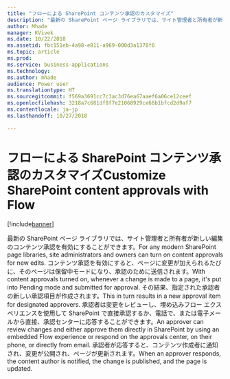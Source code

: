 ```yaml
---
title: "フローによる SharePoint コンテンツ承認のカスタマイズ"
description: "最新の SharePoint ページ ライブラリでは、サイト管理者と所有者が新しい編集のコンテンツ承認を有効にすることができます。"
author: Mhade
manager: KVivek
ms.date: 10/22/2018
ms.assetid: fbc151eb-4a98-e811-a969-000d3a1378f6
ms.topic: article
ms.prod: 
ms.service: business-applications
ms.technology: 
ms.author: mhade
audience: Power user
ms.translationtype: HT
ms.sourcegitcommit: f569a3691cc7c3ac3d76ea67aaef6a06ce12ceef
ms.openlocfilehash: 3218a7c681df8f7e21068929ce66b1bfcd2d9af7
ms.contentlocale: ja-jp
ms.lasthandoff: 10/27/2018

---
```

# <a name="customize-sharepoint-content-approvals-with-flow"></a><span data-ttu-id="09602-103">フローによる SharePoint コンテンツ承認のカスタマイズ</span><span class="sxs-lookup"><span data-stu-id="09602-103">Customize SharePoint content approvals with Flow</span></span>


[!include[banner](../../includes/banner.md)]

<span data-ttu-id="09602-104">最新の SharePoint ページ ライブラリでは、サイト管理者と所有者が新しい編集のコンテンツ承認を有効にすることができます。</span><span class="sxs-lookup"><span data-stu-id="09602-104">For any modern SharePoint page libraries, site administrators and owners can turn on content approvals for new edits.</span></span> <span data-ttu-id="09602-105">コンテンツ承認を有効にすると、ページに変更が加えられるたびに、そのページは保留中モードになり、承認のために送信されます。</span><span class="sxs-lookup"><span data-stu-id="09602-105">With content approvals turned on, whenever a change is made to a page, it's put into Pending mode and submitted for approval.</span></span> <span data-ttu-id="09602-106">その結果、指定された承認者の新しい承認項目が作成されます。</span><span class="sxs-lookup"><span data-stu-id="09602-106">This in turn results in a new approval item for designated approvers.</span></span> <span data-ttu-id="09602-107">承認者は変更をレビューし、埋め込みフロー エクスペリエンスを使用して SharePoint で直接承認するか、電話で、または電子メールから直接、承認センターに応答することができます。</span><span class="sxs-lookup"><span data-stu-id="09602-107">An approver can review changes and either approve them directly in SharePoint by using an embedded Flow experience or respond on the approvals center, on their phone, or directly from email.</span></span> <span data-ttu-id="09602-108">承認者が応答すると、コンテンツ作成者に通知され、変更が公開され、ページが更新されます。</span><span class="sxs-lookup"><span data-stu-id="09602-108">When an approver responds, the content author is notified, the change is published, and the page is updated.</span></span> 

